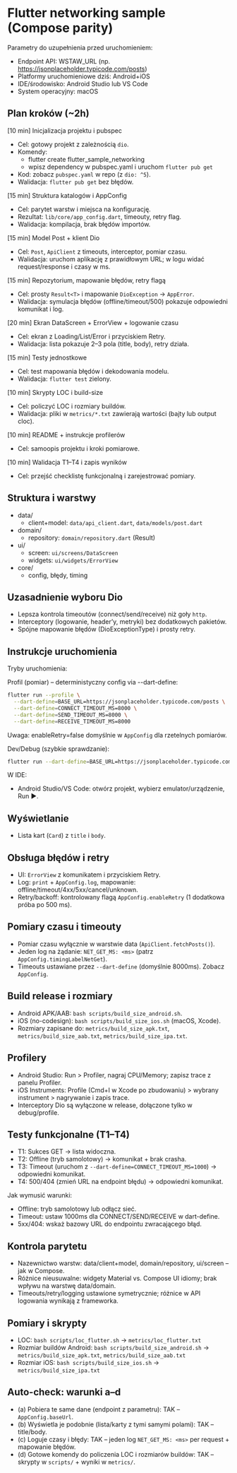 # Flutter networking sample (Compose parity)

Parametry do uzupełnienia przed uruchomieniem:

- Endpoint API: WSTAW_URL (np. https://jsonplaceholder.typicode.com/posts)
- Platformy uruchomieniowe dziś: Android+iOS
- IDE/środowisko: Android Studio lub VS Code
- System operacyjny: macOS

## Plan kroków (~2h)

[10 min] Inicjalizacja projektu i pubspec
- Cel: gotowy projekt z zależnością `dio`.
- Komendy:
  - flutter create flutter_sample_networking
  - wpisz dependency w pubspec.yaml i uruchom `flutter pub get`
- Kod: zobacz `pubspec.yaml` w repo (z `dio: ^5`).
- Walidacja: `flutter pub get` bez błędów.

[15 min] Struktura katalogów i AppConfig
- Cel: parytet warstw i miejsca na konfigurację.
- Rezultat: `lib/core/app_config.dart`, timeouty, retry flag.
- Walidacja: kompilacja, brak błędów importów.

[15 min] Model Post + klient Dio
- Cel: `Post`, `ApiClient` z timeouts, interceptor, pomiar czasu.
- Walidacja: uruchom aplikację z prawidłowym URL; w logu widać request/response i czasy w ms.

[15 min] Repozytorium, mapowanie błędów, retry flagą
- Cel: prosty `Result<T>` i mapowanie `DioException` -> `AppError`.
- Walidacja: symulacja błędów (offline/timeout/500) pokazuje odpowiedni komunikat i log.

[20 min] Ekran DataScreen + ErrorView + logowanie czasu
- Cel: ekran z Loading/List/Error i przyciskiem Retry.
- Walidacja: lista pokazuje 2–3 pola (title, body), retry działa.

[15 min] Testy jednostkowe
- Cel: test mapowania błędów i dekodowania modelu.
- Walidacja: `flutter test` zielony.

[10 min] Skrypty LOC i build-size
- Cel: policzyć LOC i rozmiary buildów.
- Walidacja: pliki w `metrics/*.txt` zawierają wartości (bajty lub output cloc).

[10 min] README + instrukcje profilerów
- Cel: samoopis projektu i kroki pomiarowe.

[10 min] Walidacja T1–T4 i zapis wyników
- Cel: przejść checklistę funkcjonalną i zarejestrować pomiary.

## Struktura i warstwy

- data/
  - client+model: `data/api_client.dart`, `data/models/post.dart`
- domain/
  - repository: `domain/repository.dart` (Result<T>)
- ui/
  - screen: `ui/screens/DataScreen`
  - widgets: `ui/widgets/ErrorView`
- core/
  - config, błędy, timing

## Uzasadnienie wyboru Dio

- Lepsza kontrola timeoutów (connect/send/receive) niż goły `http`.
- Interceptory (logowanie, header’y, metryki) bez dodatkowych pakietów.
- Spójne mapowanie błędów (DioExceptionType) i prosty retry.

## Instrukcje uruchomienia

Tryby uruchomienia:

Profil (pomiar) – deterministyczny config via --dart-define:

```bash
flutter run --profile \
  --dart-define=BASE_URL=https://jsonplaceholder.typicode.com/posts \
  --dart-define=CONNECT_TIMEOUT_MS=8000 \
  --dart-define=SEND_TIMEOUT_MS=8000 \
  --dart-define=RECEIVE_TIMEOUT_MS=8000
```

Uwaga: enableRetry=false domyślnie w `AppConfig` dla rzetelnych pomiarów.

Dev/Debug (szybkie sprawdzanie):

```bash
flutter run --dart-define=BASE_URL=https://jsonplaceholder.typicode.com/posts
```

W IDE:
- Android Studio/VS Code: otwórz projekt, wybierz emulator/urządzenie, Run ▶.

## Wyświetlanie

- Lista kart (`Card`) z `title` i `body`.

## Obsługa błędów i retry

- UI: `ErrorView` z komunikatem i przyciskiem Retry.
- Log: `print` + `AppConfig.log`, mapowanie: offline/timeout/4xx/5xx/cancel/unknown.
- Retry/backoff: kontrolowany flagą `AppConfig.enableRetry` (1 dodatkowa próba po 500 ms).

## Pomiary czasu i timeouty

- Pomiar czasu wyłącznie w warstwie data (`ApiClient.fetchPosts()`).
- Jeden log na żądanie: `NET_GET_MS: <ms>` (patrz `AppConfig.timingLabelNetGet`).
- Timeouts ustawiane przez `--dart-define` (domyślnie 8000ms). Zobacz `AppConfig`.

## Build release i rozmiary

- Android APK/AAB: `bash scripts/build_size_android.sh`.
- iOS (no-codesign): `bash scripts/build_size_ios.sh` (macOS, Xcode).
- Rozmiary zapisane do: `metrics/build_size_apk.txt`, `metrics/build_size_aab.txt`, `metrics/build_size_ipa.txt`.

## Profilery

- Android Studio: Run > Profiler, nagraj CPU/Memory; zapisz trace z panelu Profiler.
- iOS Instruments: Profile (Cmd+I w Xcode po zbudowaniu) > wybrany instrument > nagrywanie i zapis trace.
- Interceptory Dio są wyłączone w release, dołączone tylko w debug/profile.

## Testy funkcjonalne (T1–T4)

- T1: Sukces GET → lista widoczna.
- T2: Offline (tryb samolotowy) → komunikat + brak crasha.
- T3: Timeout (uruchom z `--dart-define=CONNECT_TIMEOUT_MS=1000`) → odpowiedni komunikat.
- T4: 500/404 (zmień URL na endpoint błędu) → odpowiedni komunikat.

Jak wymusić warunki:
- Offline: tryb samolotowy lub odłącz sieć.
- Timeout: ustaw 1000ms dla CONNECT/SEND/RECEIVE w dart-define.
- 5xx/404: wskaż bazowy URL do endpointu zwracającego błąd.

## Kontrola parytetu

- Nazewnictwo warstw: data/client+model, domain/repository, ui/screen – jak w Compose.
- Różnice nieusuwalne: widgety Material vs. Compose UI idiomy; brak wpływu na warstwę data/domain.
- Timeouts/retry/logging ustawione symetrycznie; różnice w API logowania wynikają z frameworka.

## Pomiary i skrypty

- LOC: `bash scripts/loc_flutter.sh` → `metrics/loc_flutter.txt`
- Rozmiar buildów Android: `bash scripts/build_size_android.sh` → `metrics/build_size_apk.txt`, `metrics/build_size_aab.txt`
- Rozmiar iOS: `bash scripts/build_size_ios.sh` → `metrics/build_size_ipa.txt`

## Auto-check: warunki a–d

- (a) Pobiera te same dane (endpoint z parametru): TAK – `AppConfig.baseUrl`.
- (b) Wyświetla je podobnie (lista/karty z tymi samymi polami): TAK – title/body.
- (c) Loguje czasy i błędy: TAK – jeden log `NET_GET_MS: <ms>` per request + mapowanie błędów.
- (d) Gotowe komendy do policzenia LOC i rozmiarów buildów: TAK – skrypty w `scripts/` + wyniki w `metrics/`.


